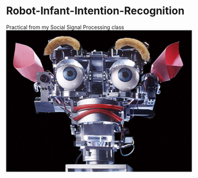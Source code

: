# Robot-Infant-Intention-Recognition
Practical from my Social Signal Processing class
<img src="/Image/kismet-photo3-full.jpg" width="512" height="384">
